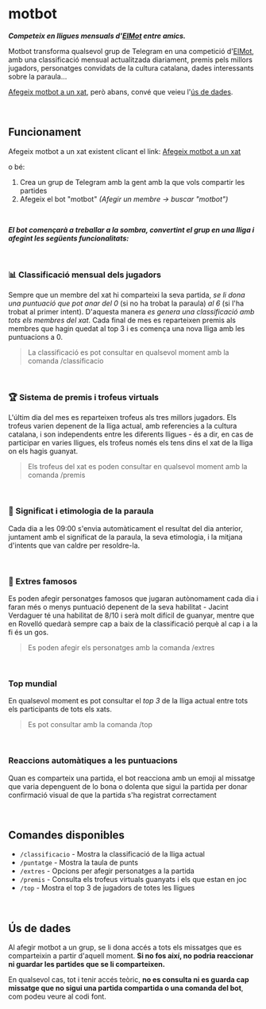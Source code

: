 # motbot

**_Competeix en lligues mensuals d'[ElMot](https://gelozp.com/games/elmot/) entre amics._**

Motbot transforma qualsevol grup de Telegram en una competició d'[ElMot](https://gelozp.com/games/elmot/), amb una classificació mensual actualitzada diariament, premis pels millors jugadors, personatges
convidats de la cultura catalana, dades interessants sobre la paraula...

[Afegeix motbot a un xat](https://t.me/motbot?startgroup=true), però abans, convé que veieu l'[ús de dades](#ús-de-dades).

<br>

## Funcionament
Afegeix motbot a un xat existent clicant el link: [Afegeix motbot a un xat](https://t.me/motbot?startgroup=true)

o bé:
1. Crea un grup de Telegram amb la gent amb la que vols compartir les partides
2. Afegeix el bot "motbot" _(Afegir un membre -> buscar "motbot")_

<br>

**_El bot començarà a treballar a la sombra, convertint el grup en una lliga i afegint les següents funcionalitats:_**

<br>

### 📊 Classificació mensual dels jugadors
Sempre que un membre del xat hi comparteixi la seva partida, *se li dona una puntuació que pot anar del 0* (si no ha trobat la paraula) *al 6* (si l'ha trobat al primer intent). D'aquesta manera *es genera una classificació amb tots els membres del xat*. Cada final de mes es reparteixen premis als membres que hagin quedat al top 3 i es comença una nova lliga amb les puntuacions a 0.

> La classificació es pot consultar en qualsevol moment amb la comanda /classificacio

<br>

### 🏆 Sistema de premis i trofeus virtuals
L'últim dia del mes es reparteixen trofeus als tres millors jugadors. Els trofeus varien depenent de la lliga actual, amb referencies a la cultura catalana, i son independents entre les diferents lligues - és a dir, en cas de participar en varies lligues, els trofeus només els tens dins el xat de la lliga on els hagis guanyat.

> Els trofeus del xat es poden consultar en qualsevol moment amb la comanda /premis

<br>

### 📖 Significat i etimologia de la paraula
Cada dia a les 09:00 s'envia automàticament el resultat del dia anterior, juntament amb el significat de la paraula, la seva etimologia, i la mitjana d'intents que van caldre per resoldre-la.

<br>

### 🥸 Extres famosos
Es poden afegir personatges famosos que jugaran autònomament cada dia i faran més o menys puntuació depenent de la seva habilitat - Jacint Verdaguer té una habilitat de 8/10 i serà molt difícil de guanyar, mentre que en Rovelló quedarà sempre cap a baix de la classificació perquè al cap i a la fi és un gos.

> Es poden afegir els personatges amb la comanda /extres

<br>

### Top mundial
En qualsevol moment es pot consultar el *top 3* de la lliga actual entre tots els participants de tots els xats.

> Es pot consultar amb la comanda /top

<br>

### Reaccions automàtiques a les puntuacions
Quan es comparteix una partida, el bot reacciona amb un emoji al missatge que varia depenguent de lo bona o dolenta que sigui la partida per donar confirmació visual de que la partida s'ha registrat correctament

<br>

## Comandes disponibles

- `/classificacio` - Mostra la classificació de la lliga actual
- `/puntatge` - Mostra la taula de punts
- `/extres` - Opcions per afegir personatges a la partida
- `/premis` - Consulta els trofeus virtuals guanyats i els que estan en joc
- `/top` - Mostra el top 3 de jugadors de totes les lligues

<br>

## Ús de dades
Al afegir motbot a un grup, se li dona accés a tots els missatges que es comparteixin a partir d'aquell moment. **Si no fos així, no podria reaccionar ni guardar les partides que se li comparteixen.**

En qualsevol cas, tot i tenir accés teòric, **no es consulta ni es guarda cap missatge que no sigui una partida compartida o una comanda del bot**, com podeu veure al codi font.

